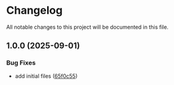 # Changelog

All notable changes to this project will be documented in this file.

## 1.0.0 (2025-09-01)


### Bug Fixes

* add initial files ([65f0c55](https://github.com/ganexcloud/terraform-aws-guarddutty/commit/65f0c55dbde87a68d8082655e8c5ddf7cb33826f))
